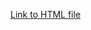 [Link to HTML file](https://htmlpreview.github.io/?https://raw.githubusercontent.com/thomashz246/CompMusicGit/main/index.Rmd)
